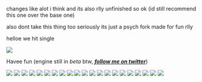 changes like alot i think and its also rlly unfinished so ok 
(id still recommend this one over the base one)

also dont take this thing too seriously its just a psych fork made for fun rlly

helloe we hit single

![](https://github.com/evilfuck/images/blob/main/nightmarevision.png)

Havee fun (engine still in *beta* btw, ***[follow me on twitter](https://twitter.com/DuskieWhy)***)

![](https://github.com/evilfuck/images/blob/main/nightmarevision.png)
![](https://github.com/evilfuck/images/blob/main/nightmarevision.png)
![](https://github.com/evilfuck/images/blob/main/nightmarevision.png)
![](https://github.com/evilfuck/images/blob/main/nightmarevision.png)
![](https://github.com/evilfuck/images/blob/main/nightmarevision.png)
![](https://github.com/evilfuck/images/blob/main/nightmarevision.png)
![](https://github.com/evilfuck/images/blob/main/nightmarevision.png)
![](https://github.com/evilfuck/images/blob/main/nightmarevision.png)
![](https://github.com/evilfuck/images/blob/main/nightmarevision.png)
![](https://github.com/evilfuck/images/blob/main/nightmarevision.png)
![](https://github.com/evilfuck/images/blob/main/nightmarevision.png)
![](https://github.com/evilfuck/images/blob/main/nightmarevision.png)
![](https://github.com/evilfuck/images/blob/main/nightmarevision.png)
![](https://github.com/evilfuck/images/blob/main/nightmarevision.png)
![](https://github.com/evilfuck/images/blob/main/nightmarevision.png)
![](https://github.com/evilfuck/images/blob/main/nightmarevision.png)
![](https://github.com/evilfuck/images/blob/main/nightmarevision.png)
![](https://github.com/evilfuck/images/blob/main/nightmarevision.png)
![](https://github.com/evilfuck/images/blob/main/nightmarevision.png)
![](https://github.com/evilfuck/images/blob/main/nightmarevision.png)
![](https://github.com/evilfuck/images/blob/main/nightmarevision.png)
